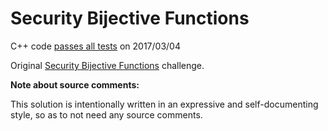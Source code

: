 Security Bijective Functions
============================

C++ code [passes all tests](https://www.hackerrank.com/challenges/security-bijective-functions) on 2017/03/04

Original [Security Bijective Functions](https://www.hackerrank.com/challenges/security-bijective-functions) challenge.


**Note about source comments:**

This solution is intentionally written in an expressive and self-documenting style, so as to not need
any source comments.

